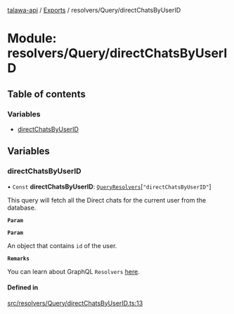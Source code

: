 [talawa-api](../README.md) / [Exports](../modules.md) / resolvers/Query/directChatsByUserID

# Module: resolvers/Query/directChatsByUserID

## Table of contents

### Variables

- [directChatsByUserID](resolvers_Query_directChatsByUserID.md#directchatsbyuserid)

## Variables

### directChatsByUserID

• `Const` **directChatsByUserID**: [`QueryResolvers`](types_generatedGraphQLTypes.md#queryresolvers)[``"directChatsByUserID"``]

This query will fetch all the Direct chats for the current user from the database.

**`Param`**

**`Param`**

An object that contains `id` of the user.

**`Remarks`**

You can learn about GraphQL `Resolvers`
[here](https://www.apollographql.com/docs/apollo-server/data/resolvers/).

#### Defined in

[src/resolvers/Query/directChatsByUserID.ts:13](https://github.com/PalisadoesFoundation/talawa-api/blob/3677888/api/resolvers/Query/directChatsByUserID.ts#L13)

